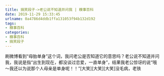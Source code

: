 ```yaml
---
title: 搞笑段子->老公说不知道并问我 | 糗事百科
date: 2019-11-29 15:33:45
urlname: 0a4786d4ddb1ffa131053f94b132d192
tags: 
- 糗事百科
categories:
- 糗事百科
- 搞笑段子
---
```

刷微博看到“母胎单身”这个词，我问老公是否知道它的意思吗？老公说不知道并问我，我说是指“出生到现在，都没谈过恋爱，一直单身”，结果我老公惊讶的说“哦～我还以为说那个人母亲是单身呢！！”[大笑][大笑][大笑]没毛病，老铁


